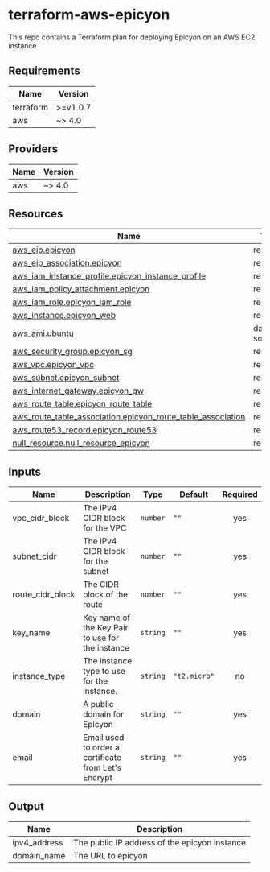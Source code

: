 # terraform-aws-epicyon

This repo contains a Terraform plan for deploying Epicyon on an AWS EC2 instance

## Requirements

| Name | Version |
| ---- | ------- |
| terraform | >=v1.0.7 |
| aws | ~> 4.0 |

## Providers

|Name | Version |
| --- | ------- |
| aws | ~> 4.0 |


## Resources

| Name | Type |
|------|------|
| [aws_eip.epicyon](https://registry.terraform.io/providers/hashicorp/aws/latest/docs/resources/eip) | resource |
| [aws_eip_association.epicyon](https://registry.terraform.io/providers/hashicorp/aws/latest/docs/resources/eip_association) | resource |
| [aws_iam_instance_profile.epicyon_instance_profile](https://registry.terraform.io/providers/hashicorp/aws/latest/docs/resources/iam_instance_profile) | resource |
| [aws_iam_policy_attachment.epicyon](https://registry.terraform.io/providers/hashicorp/aws/latest/docs/resources/iam_policy_attachment) | resource |
| [aws_iam_role.epicyon_iam_role](https://registry.terraform.io/providers/hashicorp/aws/latest/docs/resources/iam_role) | resource |
| [aws_instance.epicyon_web](https://registry.terraform.io/providers/hashicorp/aws/latest/docs/resources/instance) | resource |
| [aws_ami.ubuntu](https://registry.terraform.io/providers/hashicorp/aws/latest/docs/data-sources/ami) | data source |
| [aws_security_group.epicyon_sg](https://registry.terraform.io/providers/hashicorp/aws/latest/docs/resources/security_group) | resource |
| [aws_vpc.epicyon_vpc](https://registry.terraform.io/providers/hashicorp/aws/latest/docs/resources/vpc) | resource |
| [aws_subnet.epicyon_subnet](https://registry.terraform.io/providers/hashicorp/aws/latest/docs/resources/subnet) | resource |
| [aws_internet_gateway.epicyon_gw](https://registry.terraform.io/providers/hashicorp/aws/latest/docs/resources/internet_gateway) | resource |
| [aws_route_table.epicyon_route_table](https://registry.terraform.io/providers/hashicorp/aws/latest/docs/resources/route_table) | resource |
| [aws_route_table_association.epicyon_route_table_association](https://registry.terraform.io/providers/hashicorp/aws/latest/docs/resources/route_table_association) | resource |
| [aws_route53_record.epicyon_route53](https://registry.terraform.io/providers/hashicorp/aws/latest/docs/resources/route53_record) | resource |
| [null_resource.null_resource_epicyon](https://registry.terraform.io/providers/hashicorp/null/latest/docs/resources/resource) | resource |

## Inputs

| Name | Description | Type | Default | Required |
|------|-------------|------|---------|:--------:|
| vpc_cidr_block | The IPv4 CIDR block for the VPC | `number` | `""` | yes |
| subnet_cidr | The IPv4 CIDR block for the subnet | `number` | `""` | yes |
| route_cidr_block | The CIDR block of the route | `number` | `""` | yes |
| key_name | Key name of the Key Pair to use for the instance | `string` | `""` | yes |
| instance\_type | The instance type to use for the instance. | `string` | `"t2.micro"` | no |
| domain | A public domain for Epicyon | `string` | `""` | yes |
| email | Email used to order a certificate from Let's Encrypt | `string` | `""` | yes |

## Output

| Name | Description |
| ---- | ----------- |
| ipv4_address | The public IP address of the epicyon instance |
| domain_name | The URL to epicyon |
